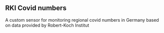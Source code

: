 ## RKI Covid numbers
A custom sensor for monitoring regional covid numbers in Germany based on data provided by Robert-Koch Institut
